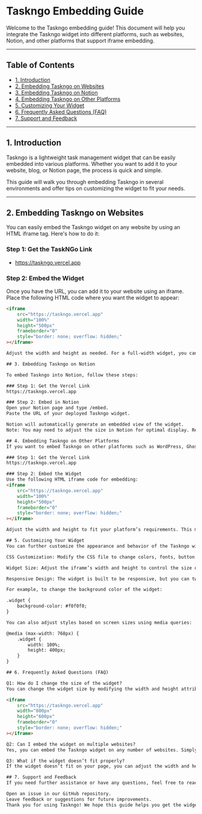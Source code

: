 # Taskngo Embedding Guide

Welcome to the Taskngo embedding guide! This document will help you integrate the Taskngo widget into different platforms, such as websites, Notion, and other platforms that support iframe embedding.

---

## Table of Contents

- [1. Introduction](#1-introduction)
- [2. Embedding Taskngo on Websites](#2-embedding-taskngo-on-websites)
- [3. Embedding Taskngo on Notion](#3-embedding-taskngo-on-notion)
- [4. Embedding Taskngo on Other Platforms](#4-embedding-taskngo-on-other-platforms)
- [5. Customizing Your Widget](#5-customizing-your-widget)
- [6. Frequently Asked Questions (FAQ)](#6-frequently-asked-questions-faq)
- [7. Support and Feedback](#7-support-and-feedback)

---

## 1. Introduction

Taskngo is a lightweight task management widget that can be easily embedded into various platforms. Whether you want to add it to your website, blog, or Notion page, the process is quick and simple.

This guide will walk you through embedding Taskngo in several environments and offer tips on customizing the widget to fit your needs.

---

## 2. Embedding Taskngo on Websites

You can easily embed the Taskngo widget on any website by using an HTML iframe tag. Here's how to do it:

### Step 1: Get the TaskNGo Link
- https://taskngo.vercel.app
  

### Step 2: Embed the Widget

Once you have the URL, you can add it to your website using an iframe. Place the following HTML code where you want the widget to appear:

```html
<iframe
    src="https://taskngo.vercel.app"
    width="100%"
    height="500px"
    frameborder="0"
    style="border: none; overflow: hidden;"
></iframe>

Adjust the width and height as needed. For a full-width widget, you can set width="100%". Modify the height according to your design preferences.

## 3. Embedding Taskngo on Notion

To embed Taskngo into Notion, follow these steps:

### Step 1: Get the Vercel Link
https://taskngo.vercel.app

### Step 2: Embed in Notion
Open your Notion page and type /embed.
Paste the URL of your deployed Taskngo widget.

Notion will automatically generate an embedded view of the widget.
Note: You may need to adjust the size in Notion for optimal display. Resize the embedded iframe as per your design needs.

## 4. Embedding Taskngo on Other Platforms
If you want to embed Taskngo on other platforms such as WordPress, Ghost, or any other website builder that supports iframes, you can follow the same iframe method.

### Step 1: Get the Vercel Link
https://taskngo.vercel.app

### Step 2: Embed the Widget
Use the following HTML iframe code for embedding:
<iframe
    src="https://taskngo.vercel.app"
    width="100%"
    height="500px"
    frameborder="0"
    style="border: none; overflow: hidden;"
></iframe>

Adjust the width and height to fit your platform’s requirements. This method should work for any platform that supports iframes.

## 5. Customizing Your Widget
You can further customize the appearance and behavior of the Taskngo widget. Below are some tips:

CSS Customization: Modify the CSS file to change colors, fonts, button styles, and more.

Widget Size: Adjust the iframe’s width and height to control the size of the widget on your page.

Responsive Design: The widget is built to be responsive, but you can tweak it further using CSS media queries for specific breakpoints or devices.

For example, to change the background color of the widget:

.widget {
    background-color: #f0f0f0;
}

You can also adjust styles based on screen sizes using media queries:

@media (max-width: 768px) {
    .widget {
        width: 100%;
        height: 400px;
    }
}

## 6. Frequently Asked Questions (FAQ)

Q1: How do I change the size of the widget?
You can change the widget size by modifying the width and height attributes in the iframe tag. For instance:

<iframe
    src="https://taskngo.vercel.app"
    width="800px"
    height="600px"
    frameborder="0"
    style="border: none; overflow: hidden;"
></iframe>

Q2: Can I embed the widget on multiple websites?
Yes, you can embed the Taskngo widget on any number of websites. Simply use the iframe code on each page where you want the widget to appear.

Q3: What if the widget doesn’t fit properly?
If the widget doesn’t fit on your page, you can adjust the width and height of the iframe tag to better suit your layout. You can also customize the widget's CSS for further styling adjustments.

## 7. Support and Feedback
If you need further assistance or have any questions, feel free to reach out! You can:

Open an issue in our GitHub repository.
Leave feedback or suggestions for future improvements.
Thank you for using Taskngo! We hope this guide helps you get the widget up and running smoothly on your website or platform.

